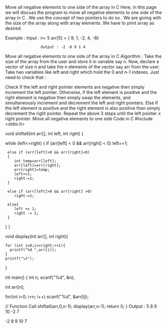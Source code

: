 Move all negative elements to one side of the array  in C
Here, in this page we will discuss the program to move all negative elements to one side of the array in C . We use the concept of two pointers to do so . We are giving with the size of the array along with array elements .We have to print array as desired.

Example :  Input : n= 5
                                arr[5] = { 9, 1, -2, 4, -8}

                    Output : -2 -8 9 1 4

Move all negative elements to one side of the array in C
Algorithm :
Take the size of the array from the user and store it in variable say n.
Now, declare a vector of size n and take the n elements of the vector say arr from the user.
Take two variables like left and right which hold the 0 and n-1 indexes.
Just need to check that :

Check If the left and right pointer elements are negative then simply increment the left pointer.
Otherwise, if the left element is positive and the right element is negative then simply swap the elements, and simultaneously increment and decrement the left and right pointers.
Else if the left element is positive and the right element is also positive then simply decrement the right pointer.
Repeat the above 3 steps until the left pointer ≤ right pointer.
Move all negative elements to one side
Code in C
#include <stdio.h>

void shiftall(int arr[], int left, int right)
{

  while (left<=right)
  {
     if (arr[left] < 0 && arr[right] < 0)
      left+=1;

     else if (arr[left]>0 && arr[right]<0)
     {
        int temp=arr[left];
        arr[left]=arr[right];
        arr[right]=temp;
        left+=1;
        right-=1;
     }

     else if (arr[left]>0 && arr[right] >0)
        right-=1;

     else{
        left += 1;
        right -= 1;
     }
   }
}

void display(int arr[], int right){

    for (int i=0;i<=right;++i){
      printf("%d ",arr[i]);
    }
    printf("\n");
}

int main()
{
   int n;
   scanf("%d", &n);

   int arr[n];

   for(int i=0; i<n; i++)
     scanf("%d", &arr[i]);

   // Function Call
   shiftall(arr,0,n-1);
   display(arr,n-1);
   return 0;
}
Output :
5
8 9 10 -2 7

-2 8 9 10 7
